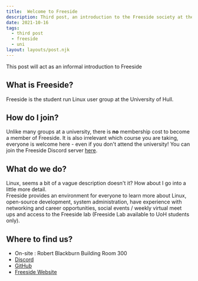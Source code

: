 ```yaml
---
title:  Welcome to Freeside
description: Third post, an introduction to the Freeside society at the University of Hull.
date: 2021-10-16
tags:
  - third post
  - freeside
  - uni
layout: layouts/post.njk
---
```


This post will act as an informal introduction to Freeside
## What is Freeside?
Freeside is the student run Linux user group at the University of Hull.
## How do I join?
Unlike many groups at a university, there is **no** membership cost to become a member of Freeside. It is also irrelevant which course you are taking, everyone is welcome here - even if you don't attend the university! You can join the Freeside Discord server [here](https://discord.gg/jE5VGjCu).
## What do we do?
Linux, seems a bit of a vague description doesn't it? How about I go into a little more detail.  
Freeside provides an environment for everyone to learn more about Linux, open-source development, system administration, have experience with networking and career opportunities, social events / weekly virtual meet ups and access to the Freeside lab (Freeside Lab available to UoH students only).  
## Where to find us?
- On-site : Robert Blackburn Building Room 300 
- [Discord](https://discord.gg/jE5VGjCu)
- [GitHub](https://github.com/freesidehull)
- [Freeside Website](https://freeside.co.uk/)
